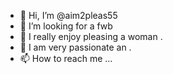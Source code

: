 - 👋 Hi, I’m @aim2pleas55
- 👀 I’m looking for a fwb
- 🌱 I really enjoy pleasing a woman .
- 💞️ I am very passionate an .
- 📫 How to reach me ...

<!---
aim2pleas55/aim2pleas55 is a ✨ special ✨ repository because its `README.md` (this file) appears on your GitHub profile.
You can click the Preview link to take a look at your changes.
--->
